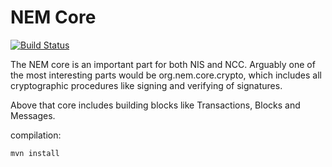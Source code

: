 NEM Core
====================
[![Build Status](https://travis-ci.org/NewEconomyMovement/nem.core.svg?branch=master)](https://travis-ci.org/NewEconomyMovement/nem.core)

The NEM core is an important part for both NIS and NCC. Arguably one of the  most interesting parts would be org.nem.core.crypto, which includes all cryptographic procedures like signing and verifying of signatures.

Above that core includes building blocks like Transactions, Blocks and Messages.

compilation:

    mvn install